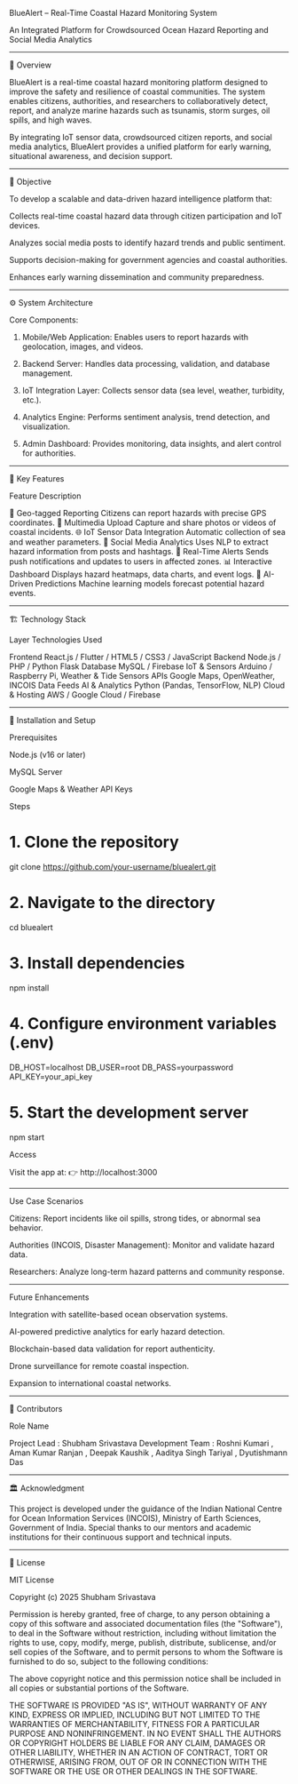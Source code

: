 BlueAlert – Real-Time Coastal Hazard Monitoring System

An Integrated Platform for Crowdsourced Ocean Hazard Reporting and Social Media Analytics


---

📖 Overview

BlueAlert is a real-time coastal hazard monitoring platform designed to improve the safety and resilience of coastal communities.
The system enables citizens, authorities, and researchers to collaboratively detect, report, and analyze marine hazards such as tsunamis, storm surges, oil spills, and high waves.

By integrating IoT sensor data, crowdsourced citizen reports, and social media analytics, BlueAlert provides a unified platform for early warning, situational awareness, and decision support.


---

🎯 Objective

To develop a scalable and data-driven hazard intelligence platform that:

Collects real-time coastal hazard data through citizen participation and IoT devices.

Analyzes social media posts to identify hazard trends and public sentiment.

Supports decision-making for government agencies and coastal authorities.

Enhances early warning dissemination and community preparedness.



---

⚙ System Architecture

Core Components:

1. Mobile/Web Application: Enables users to report hazards with geolocation, images, and videos.


2. Backend Server: Handles data processing, validation, and database management.


3. IoT Integration Layer: Collects sensor data (sea level, weather, turbidity, etc.).


4. Analytics Engine: Performs sentiment analysis, trend detection, and visualization.


5. Admin Dashboard: Provides monitoring, data insights, and alert control for authorities.




---

🧩 Key Features

Feature	Description

📍 Geo-tagged Reporting	Citizens can report hazards with precise GPS coordinates.
📸 Multimedia Upload	Capture and share photos or videos of coastal incidents.
🌐 IoT Sensor Data Integration	Automatic collection of sea and weather parameters.
💬 Social Media Analytics	Uses NLP to extract hazard information from posts and hashtags.
🔔 Real-Time Alerts	Sends push notifications and updates to users in affected zones.
📊 Interactive Dashboard	Displays hazard heatmaps, data charts, and event logs.
🧠 AI-Driven Predictions	Machine learning models forecast potential hazard events.



---

🏗 Technology Stack

Layer	Technologies Used

Frontend	React.js / Flutter / HTML5 / CSS3 / JavaScript
Backend	Node.js / PHP / Python Flask
Database	MySQL / Firebase
IoT & Sensors	Arduino / Raspberry Pi, Weather & Tide Sensors
APIs	Google Maps, OpenWeather, INCOIS Data Feeds
AI & Analytics	Python (Pandas, TensorFlow, NLP)
Cloud & Hosting	AWS / Google Cloud / Firebase



---

🔧 Installation and Setup

Prerequisites

Node.js (v16 or later)

MySQL Server

Google Maps & Weather API Keys


Steps

# 1. Clone the repository
git clone https://github.com/your-username/bluealert.git

# 2. Navigate to the directory
cd bluealert

# 3. Install dependencies
npm install

# 4. Configure environment variables (.env)
DB_HOST=localhost
DB_USER=root
DB_PASS=yourpassword
API_KEY=your_api_key

# 5. Start the development server
npm start

Access

Visit the app at:
👉 http://localhost:3000


---

Use Case Scenarios

Citizens: Report incidents like oil spills, strong tides, or abnormal sea behavior.

Authorities (INCOIS, Disaster Management): Monitor and validate hazard data.

Researchers: Analyze long-term hazard patterns and community response.



---

Future Enhancements

Integration with satellite-based ocean observation systems.

AI-powered predictive analytics for early hazard detection.

Blockchain-based data validation for report authenticity.

Drone surveillance for remote coastal inspection.

Expansion to international coastal networks.



---

👥 Contributors

Role	Name

Project Lead : Shubham Srivastava
Development Team : Roshni Kumari , Aman Kumar Ranjan , Deepak Kaushik , Aaditya Singh Tariyal , Dyutishmann Das

---

🏛 Acknowledgment

This project is developed under the guidance of the Indian National Centre for Ocean Information Services (INCOIS),
Ministry of Earth Sciences, Government of India.
Special thanks to our mentors and academic institutions for their continuous support and technical inputs.

---

📜 License

MIT License

Copyright (c) 2025 Shubham Srivastava

Permission is hereby granted, free of charge, to any person obtaining a copy
of this software and associated documentation files (the "Software"), to deal
in the Software without restriction, including without limitation the rights
to use, copy, modify, merge, publish, distribute, sublicense, and/or sell
copies of the Software, and to permit persons to whom the Software is
furnished to do so, subject to the following conditions:

The above copyright notice and this permission notice shall be included in all
copies or substantial portions of the Software.

THE SOFTWARE IS PROVIDED "AS IS", WITHOUT WARRANTY OF ANY KIND, EXPRESS OR
IMPLIED, INCLUDING BUT NOT LIMITED TO THE WARRANTIES OF MERCHANTABILITY,
FITNESS FOR A PARTICULAR PURPOSE AND NONINFRINGEMENT. IN NO EVENT SHALL THE
AUTHORS OR COPYRIGHT HOLDERS BE LIABLE FOR ANY CLAIM, DAMAGES OR OTHER
LIABILITY, WHETHER IN AN ACTION OF CONTRACT, TORT OR OTHERWISE, ARISING FROM,
OUT OF OR IN CONNECTION WITH THE SOFTWARE OR THE USE OR OTHER DEALINGS IN THE
SOFTWARE.
